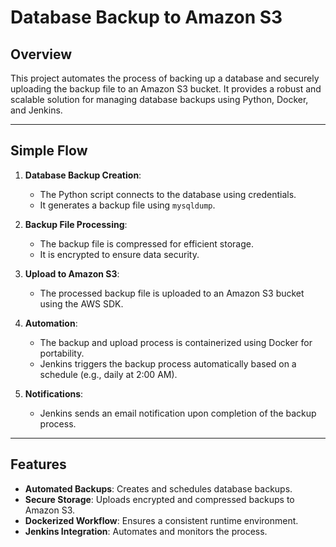 # Database Backup to Amazon S3

## Overview

This project automates the process of backing up a database and securely uploading the backup file to an Amazon S3 bucket. It provides a robust and scalable solution for managing database backups using Python, Docker, and Jenkins.

---

## Simple Flow

1. **Database Backup Creation**:
   - The Python script connects to the database using credentials.
   - It generates a backup file using `mysqldump`.

2. **Backup File Processing**:
   - The backup file is compressed for efficient storage.
   - It is encrypted to ensure data security.

3. **Upload to Amazon S3**:
   - The processed backup file is uploaded to an Amazon S3 bucket using the AWS SDK.

4. **Automation**:
   - The backup and upload process is containerized using Docker for portability.
   - Jenkins triggers the backup process automatically based on a schedule (e.g., daily at 2:00 AM).

5. **Notifications**:
   - Jenkins sends an email notification upon completion of the backup process.

---

## Features

- **Automated Backups**: Creates and schedules database backups.
- **Secure Storage**: Uploads encrypted and compressed backups to Amazon S3.
- **Dockerized Workflow**: Ensures a consistent runtime environment.
- **Jenkins Integration**: Automates and monitors the process.